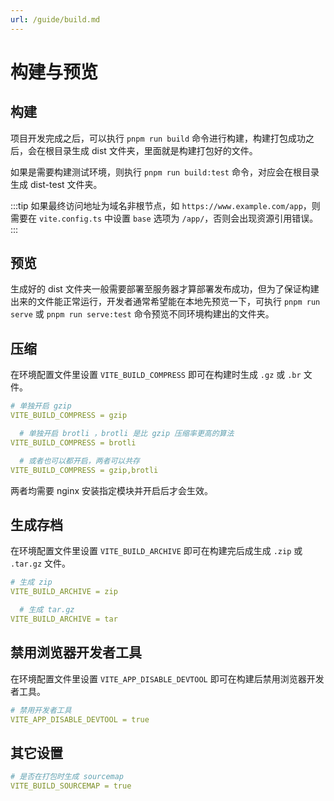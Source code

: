 ```yaml
---
url: /guide/build.md
---
```

# 构建与预览

## 构建

项目开发完成之后，可以执行 `pnpm run build` 命令进行构建，构建打包成功之后，会在根目录生成 dist 文件夹，里面就是构建打包好的文件。

如果是需要构建测试环境，则执行 `pnpm run build:test` 命令，对应会在根目录生成 dist-test 文件夹。

:::tip
如果最终访问地址为域名非根节点，如 `https://www.example.com/app`，则需要在 `vite.config.ts` 中设置 `base` 选项为 `/app/`，否则会出现资源引用错误。
:::

## 预览

生成好的 dist 文件夹一般需要部署至服务器才算部署发布成功，但为了保证构建出来的文件能正常运行，开发者通常希望能在本地先预览一下，可执行 `pnpm run serve` 或 `pnpm run serve:test` 命令预览不同环境构建出的文件夹。

## 压缩

在环境配置文件里设置 `VITE_BUILD_COMPRESS` 即可在构建时生成 `.gz` 或 `.br` 文件。

```yaml
# 单独开启 gzip
VITE_BUILD_COMPRESS = gzip

  # 单独开启 brotli ，brotli 是比 gzip 压缩率更高的算法
VITE_BUILD_COMPRESS = brotli

  # 或者也可以都开启，两者可以共存
VITE_BUILD_COMPRESS = gzip,brotli
```

两者均需要 nginx 安装指定模块并开启后才会生效。

## 生成存档

在环境配置文件里设置 `VITE_BUILD_ARCHIVE` 即可在构建完后成生成 `.zip` 或 `.tar.gz` 文件。

```yaml
# 生成 zip
VITE_BUILD_ARCHIVE = zip

  # 生成 tar.gz
VITE_BUILD_ARCHIVE = tar
```

## 禁用浏览器开发者工具

在环境配置文件里设置 `VITE_APP_DISABLE_DEVTOOL` 即可在构建后禁用浏览器开发者工具。

```yaml
# 禁用开发者工具
VITE_APP_DISABLE_DEVTOOL = true
```

## 其它设置

```yaml
# 是否在打包时生成 sourcemap
VITE_BUILD_SOURCEMAP = true
```
